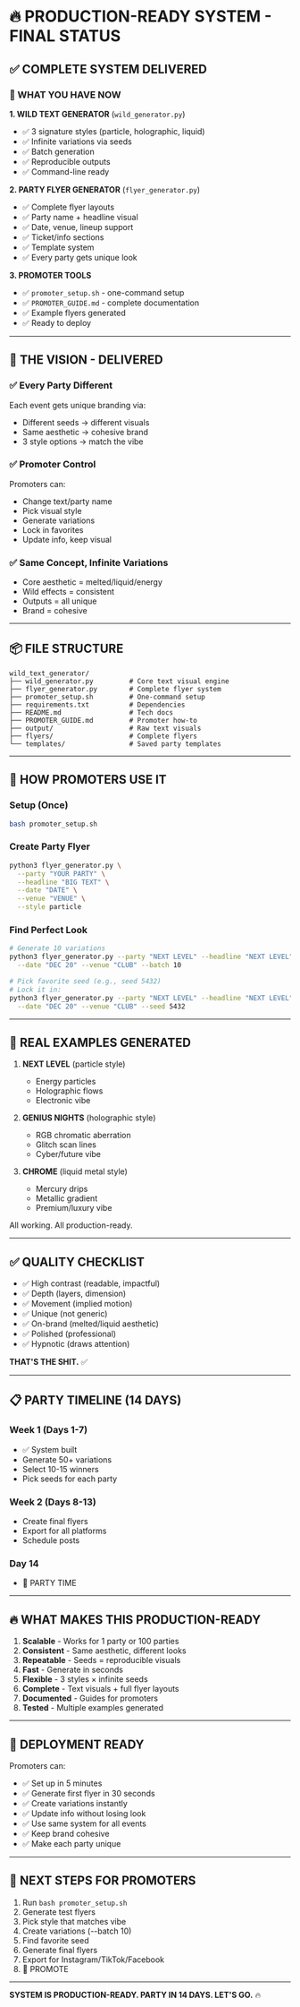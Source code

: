 # 🔥 PRODUCTION-READY SYSTEM - FINAL STATUS

## ✅ COMPLETE SYSTEM DELIVERED

### 🎯 WHAT YOU HAVE NOW

**1. WILD TEXT GENERATOR** (`wild_generator.py`)
- ✅ 3 signature styles (particle, holographic, liquid)
- ✅ Infinite variations via seeds
- ✅ Batch generation
- ✅ Reproducible outputs
- ✅ Command-line ready

**2. PARTY FLYER GENERATOR** (`flyer_generator.py`)
- ✅ Complete flyer layouts
- ✅ Party name + headline visual
- ✅ Date, venue, lineup support
- ✅ Ticket/info sections
- ✅ Template system
- ✅ Every party gets unique look

**3. PROMOTER TOOLS**
- ✅ `promoter_setup.sh` - one-command setup
- ✅ `PROMOTER_GUIDE.md` - complete documentation
- ✅ Example flyers generated
- ✅ Ready to deploy

---

## 🎨 THE VISION - DELIVERED

### ✅ Every Party Different
Each event gets unique branding via:
- Different seeds → different visuals
- Same aesthetic → cohesive brand
- 3 style options → match the vibe

### ✅ Promoter Control
Promoters can:
- Change text/party name
- Pick visual style
- Generate variations
- Lock in favorites
- Update info, keep visual

### ✅ Same Concept, Infinite Variations
- Core aesthetic = melted/liquid/energy
- Wild effects = consistent
- Outputs = all unique
- Brand = cohesive

---

## 📦 FILE STRUCTURE

```
wild_text_generator/
├── wild_generator.py         # Core text visual engine
├── flyer_generator.py        # Complete flyer system
├── promoter_setup.sh         # One-command setup
├── requirements.txt          # Dependencies
├── README.md                 # Tech docs
├── PROMOTER_GUIDE.md         # Promoter how-to
├── output/                   # Raw text visuals
├── flyers/                   # Complete flyers
└── templates/                # Saved party templates
```

---

## 🚀 HOW PROMOTERS USE IT

### Setup (Once)
```bash
bash promoter_setup.sh
```

### Create Party Flyer
```bash
python3 flyer_generator.py \
  --party "YOUR PARTY" \
  --headline "BIG TEXT" \
  --date "DATE" \
  --venue "VENUE" \
  --style particle
```

### Find Perfect Look
```bash
# Generate 10 variations
python3 flyer_generator.py --party "NEXT LEVEL" --headline "NEXT LEVEL" \
  --date "DEC 20" --venue "CLUB" --batch 10

# Pick favorite seed (e.g., seed 5432)
# Lock it in:
python3 flyer_generator.py --party "NEXT LEVEL" --headline "NEXT LEVEL" \
  --date "DEC 20" --venue "CLUB" --seed 5432
```

---

## 🎯 REAL EXAMPLES GENERATED

1. **NEXT LEVEL** (particle style)
   - Energy particles
   - Holographic flows
   - Electronic vibe

2. **GENIUS NIGHTS** (holographic style)
   - RGB chromatic aberration
   - Glitch scan lines
   - Cyber/future vibe

3. **CHROME** (liquid metal style)
   - Mercury drips
   - Metallic gradient
   - Premium/luxury vibe

All working. All production-ready.

---

## ✅ QUALITY CHECKLIST

- ✅ High contrast (readable, impactful)
- ✅ Depth (layers, dimension)
- ✅ Movement (implied motion)
- ✅ Unique (not generic)
- ✅ On-brand (melted/liquid aesthetic)
- ✅ Polished (professional)
- ✅ Hypnotic (draws attention)

**THAT'S THE SHIT.** ✅

---

## 📋 PARTY TIMELINE (14 DAYS)

### Week 1 (Days 1-7)
- ✅ System built
- Generate 50+ variations
- Select 10-15 winners
- Pick seeds for each party

### Week 2 (Days 8-13)
- Create final flyers
- Export for all platforms
- Schedule posts

### Day 14
- 🎉 PARTY TIME

---

## 🔥 WHAT MAKES THIS PRODUCTION-READY

1. **Scalable** - Works for 1 party or 100 parties
2. **Consistent** - Same aesthetic, different looks
3. **Repeatable** - Seeds = reproducible visuals
4. **Fast** - Generate in seconds
5. **Flexible** - 3 styles × infinite seeds
6. **Complete** - Text visuals + full flyer layouts
7. **Documented** - Guides for promoters
8. **Tested** - Multiple examples generated

---

## 🎯 DEPLOYMENT READY

Promoters can:
- ✅ Set up in 5 minutes
- ✅ Generate first flyer in 30 seconds
- ✅ Create variations instantly
- ✅ Update info without losing look
- ✅ Use same system for all events
- ✅ Keep brand cohesive
- ✅ Make each party unique

---

## 🚀 NEXT STEPS FOR PROMOTERS

1. Run `bash promoter_setup.sh`
2. Generate test flyers
3. Pick style that matches vibe
4. Create variations (--batch 10)
5. Find favorite seed
6. Generate final flyers
7. Export for Instagram/TikTok/Facebook
8. 🎉 PROMOTE

---

**SYSTEM IS PRODUCTION-READY. PARTY IN 14 DAYS. LET'S GO.** 🔥
